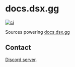 # docs.dsx.gg

[![ci](https://github.com/nefarius/docs.dsx.gg/actions/workflows/ci.yml/badge.svg)](https://github.com/nefarius/docs.dsx.gg/actions/workflows/ci.yml)

Sources powering [docs.dsx.gg](https://docs.dsx.gg/)

## Contact

[Discord server](https://discord.dsx.gg).
